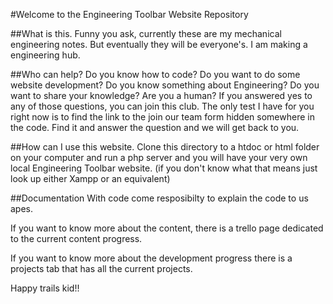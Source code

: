 #Welcome to the Engineering Toolbar Website Repository

##What is this.
Funny you ask, currently these are my mechanical engineering notes. But eventually they will be everyone's. I am making a engineering hub. 

##Who can help?
Do you know how to code? Do you want to do some website development? Do you know something about Engineering? Do you want to share your knowledge? Are you a human?
If you answered yes to any of those questions, you can join this club. 
The only test I have for you right now is to find the link to the join our team form hidden somewhere in the code. Find it and answer the question and we will get back to you.

##How can I use this website.
Clone this directory to a htdoc or html folder on your computer and run a php server and you will have your very own local Engineering Toolbar website.
(if you don't know what that means just look up either Xampp or an equivalent)

##Documentation
With code come resposibilty to explain the code to us apes. 

If you want to know more about the content, there is a trello page dedicated to the current content progress.

If you want to know more about the development progress there is a projects tab that has all the current projects.

Happy trails kid!!
